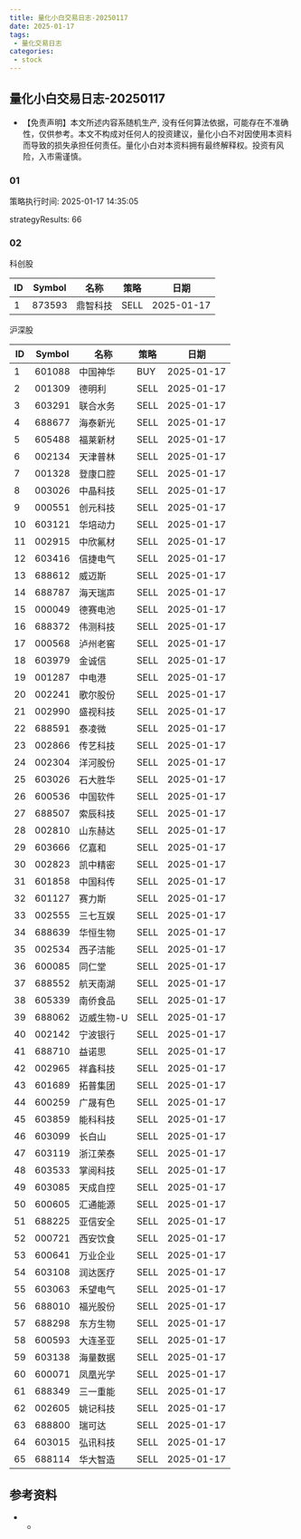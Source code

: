 ```yaml
---
title: 量化小白交易日志-20250117
date: 2025-01-17
tags:
 - 量化交易日志
categories: 
 - stock
---
```


## 量化小白交易日志-20250117

- 【免责声明】本文所述内容系随机生产, 没有任何算法依据，可能存在不准确性，仅供参考。本文不构成对任何人的投资建议，量化小白不对因使用本资料而导致的损失承担任何责任。量化小白对本资料拥有最终解释权。投资有风险，入市需谨慎。

### 01

策略执行时间: 2025-01-17 14:35:05

strategyResults: 66

### 02

科创股

|ID|Symbol|名称|策略|日期|
| ---- | ---- | ---- | ---- | ---- |
|1|873593|鼎智科技|SELL|2025-01-17|

沪深股

|ID|Symbol|名称|策略|日期|
| ---- | ---- | ---- | ---- | ---- |
|1|601088|中国神华|BUY|2025-01-17|
|2|001309|德明利|SELL|2025-01-17|
|3|603291|联合水务|SELL|2025-01-17|
|4|688677|海泰新光|SELL|2025-01-17|
|5|605488|福莱新材|SELL|2025-01-17|
|6|002134|天津普林|SELL|2025-01-17|
|7|001328|登康口腔|SELL|2025-01-17|
|8|003026|中晶科技|SELL|2025-01-17|
|9|000551|创元科技|SELL|2025-01-17|
|10|603121|华培动力|SELL|2025-01-17|
|11|002915|中欣氟材|SELL|2025-01-17|
|12|603416|信捷电气|SELL|2025-01-17|
|13|688612|威迈斯|SELL|2025-01-17|
|14|688787|海天瑞声|SELL|2025-01-17|
|15|000049|德赛电池|SELL|2025-01-17|
|16|688372|伟测科技|SELL|2025-01-17|
|17|000568|泸州老窖|SELL|2025-01-17|
|18|603979|金诚信|SELL|2025-01-17|
|19|001287|中电港|SELL|2025-01-17|
|20|002241|歌尔股份|SELL|2025-01-17|
|21|002990|盛视科技|SELL|2025-01-17|
|22|688591|泰凌微|SELL|2025-01-17|
|23|002866|传艺科技|SELL|2025-01-17|
|24|002304|洋河股份|SELL|2025-01-17|
|25|603026|石大胜华|SELL|2025-01-17|
|26|600536|中国软件|SELL|2025-01-17|
|27|688507|索辰科技|SELL|2025-01-17|
|28|002810|山东赫达|SELL|2025-01-17|
|29|603666|亿嘉和|SELL|2025-01-17|
|30|002823|凯中精密|SELL|2025-01-17|
|31|601858|中国科传|SELL|2025-01-17|
|32|601127|赛力斯|SELL|2025-01-17|
|33|002555|三七互娱|SELL|2025-01-17|
|34|688639|华恒生物|SELL|2025-01-17|
|35|002534|西子洁能|SELL|2025-01-17|
|36|600085|同仁堂|SELL|2025-01-17|
|37|688552|航天南湖|SELL|2025-01-17|
|38|605339|南侨食品|SELL|2025-01-17|
|39|688062|迈威生物-U|SELL|2025-01-17|
|40|002142|宁波银行|SELL|2025-01-17|
|41|688710|益诺思|SELL|2025-01-17|
|42|002965|祥鑫科技|SELL|2025-01-17|
|43|601689|拓普集团|SELL|2025-01-17|
|44|600259|广晟有色|SELL|2025-01-17|
|45|603859|能科科技|SELL|2025-01-17|
|46|603099|长白山|SELL|2025-01-17|
|47|603119|浙江荣泰|SELL|2025-01-17|
|48|603533|掌阅科技|SELL|2025-01-17|
|49|603085|天成自控|SELL|2025-01-17|
|50|600605|汇通能源|SELL|2025-01-17|
|51|688225|亚信安全|SELL|2025-01-17|
|52|000721|西安饮食|SELL|2025-01-17|
|53|600641|万业企业|SELL|2025-01-17|
|54|603108|润达医疗|SELL|2025-01-17|
|55|603063|禾望电气|SELL|2025-01-17|
|56|688010|福光股份|SELL|2025-01-17|
|57|688298|东方生物|SELL|2025-01-17|
|58|600593|大连圣亚|SELL|2025-01-17|
|59|603138|海量数据|SELL|2025-01-17|
|60|600071|凤凰光学|SELL|2025-01-17|
|61|688349|三一重能|SELL|2025-01-17|
|62|002605|姚记科技|SELL|2025-01-17|
|63|688800|瑞可达|SELL|2025-01-17|
|64|603015|弘讯科技|SELL|2025-01-17|
|65|688114|华大智造|SELL|2025-01-17|

## 参考资料

- -